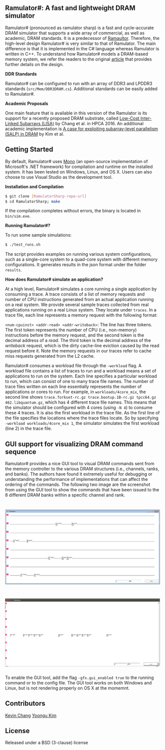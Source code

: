 ## Ramulator#: A fast and lightweight DRAM simulator

Ramulator# (pronounced as ramulator sharp) is a fast and cycle-accurate DRAM
simulator that supports a wide array of commercial, as well as academic, DRAM
standards. It is a predecessor of
[Ramaultor](https://github.com/CMU-SAFARI/ramulator). Therefore, the high-level
design Ramulator# is very similar to that of Ramulator. The main difference is
that it is implemented in the C# language whereas Ramulator is written in C++.
To understand how Ramulator# models a DRAM-based memory system, we refer the
readers to the original
[article](https://users.ece.cmu.edu/~omutlu/pub/ramulator_dram_simulator-ieee-cal15.pdf)
that provides further details on the design.

**DDR Standards**

Ramulator# can be configured to run with an array of DDR3 and
LPDDR3 standards (`src/Mem/DDR3DRAM.cs`). Additional standards can be easily
added to Ramulator#.


**Academic Proposals**

One main feature that is available in this version of the Ramulator is its
support for a recently proposed DRAM substrate, called [Low-Cost Inter-Linked
Subarrays
(LISA)](https://users.ece.cmu.edu/~kevincha/papers/kchang_lisa_hpca2016.pdf) by
Chang et al. in HPCA 2016. An additional academic implementation is [A case for
exploiting subarray-level parallelism (SALP) in
DRAM](http://ieeexplore.ieee.org/xpl/articleDetails.jsp?arnumber=6237032) by
Kim et al.

## Getting Started

By default, Ramulator# uses [Mono](http://www.mono-project.com/) (an
open-source implementation of Microsoft's .NET framework) for compilation and
runtime on the installed system. It has been tested on Windows, Linux, and OS
X. Users can also choose to use Visual Studio as the development tool.

**Installation and Compilation**
```sh
$ git clone [RamulatorSharp-repo-url]
$ cd RamulatorSharp; make
```

If the compilation completes without errors, the binary is located in `bin/sim.exe`.

**Running Ramulator#?**

To run some sample simulations:
```sh
$ ./test_runs.sh
```

The script provides examples on running various system configurations, such as
a single-core system to a quad-core system with different memory configurations.
It generates results in the json format under the folder `results`.

**How does Ramulator# simulate an application?**

At a high level, Ramulator# simulates a core running a single application by
consuming a trace. A trace consists of a list of memory requests and number of
CPU instructions generated from an actual application running on a real system.
We provide several sample traces collected from real applications running on a
real Linux system. They locate under `traces`. In a trace file, each line
represents a memory request with the following format:

`<num-cpuinst> <addr-read> <addr-writeback>`: The line has three tokens. The
first token represents the number of CPU (i.e., non-memory) instructions before
the memory request, and the second token is the decimal address of a *read*.
The third token is the decimal address of the *writeback* request, which is the
dirty cache-line eviction caused by the read request before it. Note the memory
requests in our traces refer to cache miss requests generated from the L2 cache.

Ramulator# consumes a workload file through the `-workload` flag. A workload
file contains a list of traces to run and a workload means a set of
applications to run on the system. Each line specifies a particular workload to
run, which can consist of one to many trace file names. The number of trace
files written on each line essentially represents the number of applications or
cores to run. For example, in `workloads/4core_mix`, the second line shows
`trace.forkset-rc.gz trace.bootup.1B-rc.gz tpcc64.gz 462.libquantum.gz`, which
has 4 different trace file names. This means that the simulator should be
configured with 4 cores (using `-N 4`) to consume these 4 traces. It is also
the first workload in the trace file. As the first line of the file specifies
the locations where the trace files locate. So by specifying `-workload
workloads/4core_mix 1`, the simulator simulates the first workload (line 2) in
the trace file.

## GUI support for visualizing DRAM command sequence

Ramulator# provides a nice GUI tool to visual DRAM commands sent from the
memory controller to the various DRAM structures (i.e., channels, ranks, and
    banks). The authors have found it extremely useful for debugging or
understanding the performance of implementations that can affect the ordering
of the commands. The following two image are the screenshot from using the GUI
tool to show the commands that have been issued to the 8 different DRAM banks
within a specific channel and rank.

# ![gui](media/debug_gui_cmd_timeline_windows.png)
# ![gui](media/debug_gui_cmd_timeline_linux.png)

To enable the GUI tool, add the flag ``-gfx.gui_enabled true`` to the running command or to the config file. The GUI tool works on both Windows and Linux, but is not rendering properly on OS X at the momemnt.

## Contributors

[Kevin Chang](https://users.ece.cmu.edu/~kevincha/)
[Yoongu Kim](https://users.ece.cmu.edu/~yoonguk/)

## License

Released under a BSD (3-clause) license
